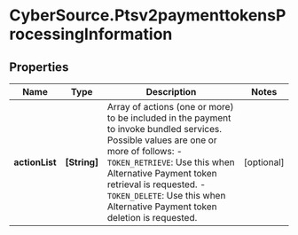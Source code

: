 # CyberSource.Ptsv2paymenttokensProcessingInformation

## Properties
Name | Type | Description | Notes
------------ | ------------- | ------------- | -------------
**actionList** | **[String]** | Array of actions (one or more) to be included in the payment to invoke bundled services. Possible values are one or more of follows:   - `TOKEN_RETRIEVE`: Use this when Alternative Payment token retrieval is requested.  - `TOKEN_DELETE`: Use this when Alternative Payment token deletion is requested.  | [optional] 



